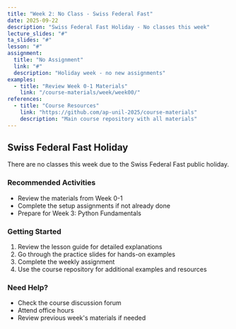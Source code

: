 ```yaml
---
title: "Week 2: No Class - Swiss Federal Fast"
date: 2025-09-22
description: "Swiss Federal Fast Holiday - No classes this week"
lecture_slides: "#"
ta_slides: "#"
lesson: "#"
assignment:
  title: "No Assignment"
  link: "#"
  description: "Holiday week - no new assignments"
examples:
  - title: "Review Week 0-1 Materials"
    link: "/course-materials/week/week00/"
references:
  - title: "Course Resources"
    link: "https://github.com/ap-unil-2025/course-materials"
    description: "Main course repository with all materials"
---
```


## Swiss Federal Fast Holiday

There are no classes this week due to the Swiss Federal Fast public holiday.

### Recommended Activities

- Review the materials from Week 0-1
- Complete the setup assignments if not already done
- Prepare for Week 3: Python Fundamentals

### Getting Started

1. Review the lesson guide for detailed explanations
2. Go through the practice slides for hands-on examples  
3. Complete the weekly assignment
4. Use the course repository for additional examples and resources

### Need Help?

- Check the course discussion forum
- Attend office hours
- Review previous week's materials if needed
